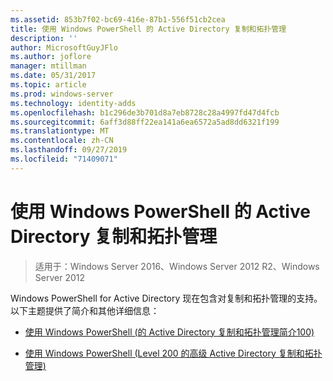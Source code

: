 ```yaml
---
ms.assetid: 853b7f02-bc69-416e-87b1-556f51cb2cea
title: 使用 Windows PowerShell 的 Active Directory 复制和拓扑管理
description: ''
author: MicrosoftGuyJFlo
ms.author: joflore
manager: mtillman
ms.date: 05/31/2017
ms.topic: article
ms.prod: windows-server
ms.technology: identity-adds
ms.openlocfilehash: b1c296de3b701d8a7eb8728c28a4997fd47d4fcb
ms.sourcegitcommit: 6aff3d88ff22ea141a6ea6572a5ad8dd6321f199
ms.translationtype: MT
ms.contentlocale: zh-CN
ms.lasthandoff: 09/27/2019
ms.locfileid: "71409071"
---
```

# <a name="active-directory-replication-and-topology-management-using-windows-powershell"></a>使用 Windows PowerShell 的 Active Directory 复制和拓扑管理

>适用于：Windows Server 2016、Windows Server 2012 R2、Windows Server 2012

Windows PowerShell for Active Directory 现在包含对复制和拓扑管理的支持。 以下主题提供了简介和其他详细信息：  
  
-   [使用 Windows PowerShell &#40;的 Active Directory 复制和拓扑管理简介100&#41;](../../../ad-ds/manage/powershell/Introduction-to-Active-Directory-Replication-and-Topology-Management-Using-Windows-PowerShell--Level-100-.md)  
  
-   [使用 Windows PowerShell &#40;Level 200 的高级 Active Directory 复制和拓扑管理&#41;](../../../ad-ds/manage/powershell/Advanced-Active-Directory-Replication-and-Topology-Management-Using-Windows-PowerShell--Level-200-.md)  
  


